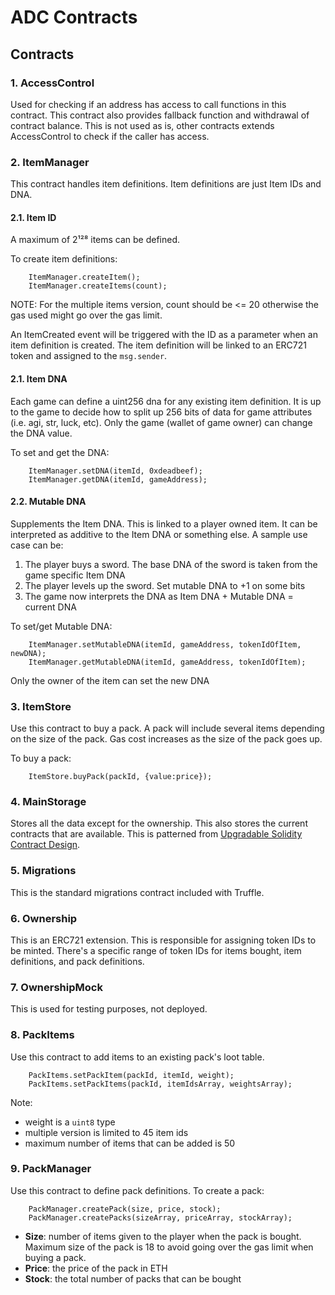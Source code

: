 # ADC Contracts

## Contracts

### 1. AccessControl
Used for checking if an address has access to call functions in this contract. This contract also provides fallback function and withdrawal of contract balance. This is not used as is, other contracts extends AccessControl to check if the caller has access.

### 2. ItemManager
This contract handles item definitions. Item definitions are just Item IDs and DNA.

#### 2.1. Item ID
A maximum of 2¹²⁸ items can be defined.

To create item definitions:
```
	ItemManager.createItem();
	ItemManager.createItems(count);
```
NOTE: For the multiple items version, count should be <= 20 otherwise the gas used might go over the gas limit.

An ItemCreated event will be triggered with the ID as a parameter when an item definition is created. The item definition will be linked to an ERC721 token and assigned to the `msg.sender`.

#### 2.1. Item DNA
Each game can define a uint256 dna for any existing item definition. It is up to the game to decide how to split up 256 bits of data for game attributes (i.e. agi, str, luck, etc). Only the game (wallet of game owner) can change the DNA value.

To set and get the DNA:
```
	ItemManager.setDNA(itemId, 0xdeadbeef);
	ItemManager.getDNA(itemId, gameAddress);
```

#### 2.2. Mutable DNA
Supplements the Item DNA. This is linked to a player owned item. It can be interpreted as additive to the Item DNA or something else. A sample use case can be:

1. The player buys a sword. The base DNA of the sword is taken from the game specific Item DNA
1. The player levels up the sword. Set mutable DNA to +1 on some bits
1. The game now interprets the DNA as Item DNA + Mutable DNA = current DNA

To set/get Mutable DNA:
```
	ItemManager.setMutableDNA(itemId, gameAddress, tokenIdOfItem, newDNA);
	ItemManager.getMutableDNA(itemId, gameAddress, tokenIdOfItem);
```
Only the owner of the item can set the new DNA

### 3. ItemStore
Use this contract to buy a pack. A pack will include several items depending on the size of the pack. Gas cost increases as the size of the pack goes up.

To buy a pack:
```
	ItemStore.buyPack(packId, {value:price});
```

### 4. MainStorage
Stores all the data except for the ownership. This also stores the current contracts that are available. This is patterned from [Upgradable Solidity Contract Design](https://medium.com/rocket-pool/upgradable-solidity-contract-design-54789205276d).

### 5. Migrations
This is the standard migrations contract included with Truffle.

### 6. Ownership
This is an ERC721 extension. This is responsible for assigning token IDs to be minted. There's a specific range of token IDs for items bought, item definitions, and pack definitions.

### 7. OwnershipMock
This is used for testing purposes, not deployed.

### 8. PackItems
Use this contract to add items to an existing pack's loot table.
```
	PackItems.setPackItem(packId, itemId, weight);
	PackItems.setPackItems(packId, itemIdsArray, weightsArray);
```
Note:

- weight is a `uint8` type
- multiple version is limited to 45 item ids
- maximum number of items that can be added is 50

### 9. PackManager
Use this contract to define pack definitions. To create a pack:
```
	PackManager.createPack(size, price, stock);
	PackManager.createPacks(sizeArray, priceArray, stockArray);
```

- **Size**: number of items given to the player when the pack is bought. Maximum size of the pack is 18 to avoid going over the gas limit when buying a pack.
- **Price**: the price of the pack in ETH
- **Stock**: the total number of packs that can be bought
